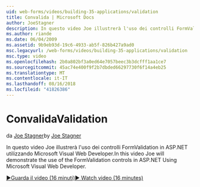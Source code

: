 ```yaml
---
uid: web-forms/videos/building-35-applications/validation
title: Convalida | Microsoft Docs
author: JoeStagner
description: In questo video Joe illustrerà l'uso dei controlli FormValidation in ASP.NET utilizzando Microsoft Visual Web Developer.
ms.author: riande
ms.date: 06/04/2009
ms.assetid: 9b9eb93d-19c6-4933-ab5f-826b427a9ad0
msc.legacyurl: /web-forms/videos/building-35-applications/validation
msc.type: video
ms.openlocfilehash: 2b0a802bf3a0ed64e7057beec3b3dcfff1aa1ce7
ms.sourcegitcommit: 45ac74e400f9f2b7dbded66297730f6f14a4eb25
ms.translationtype: MT
ms.contentlocale: it-IT
ms.lasthandoff: 08/16/2018
ms.locfileid: "41826386"
---
```

<a name="validation"></a><span data-ttu-id="7f0d1-103">Convalida</span><span class="sxs-lookup"><span data-stu-id="7f0d1-103">Validation</span></span>
====================
<span data-ttu-id="7f0d1-104">da [Joe Stagner](https://github.com/JoeStagner)</span><span class="sxs-lookup"><span data-stu-id="7f0d1-104">by [Joe Stagner](https://github.com/JoeStagner)</span></span>

<span data-ttu-id="7f0d1-105">In questo video Joe illustrerà l'uso dei controlli FormValidation in ASP.NET utilizzando Microsoft Visual Web Developer.</span><span class="sxs-lookup"><span data-stu-id="7f0d1-105">In this video Joe will demonstrate the use of the FormValidation controls in ASP.NET Using Microsoft Visual Web Developer.</span></span>

[<span data-ttu-id="7f0d1-106">&#9654;Guarda il video (16 minuti)</span><span class="sxs-lookup"><span data-stu-id="7f0d1-106">&#9654; Watch video (16 minutes)</span></span>](https://channel9.msdn.com/Blogs/ASP-NET-Site-Videos/validation)
